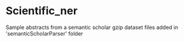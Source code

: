 # Scientific_ner

Sample abstracts from a semantic scholar gzip dataset files added in 'semanticScholarParser' folder

